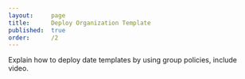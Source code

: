 ```yaml
---
layout:     page
title:      Deploy Organization Template
published:  true
order:      /2
---
```


<todo assign="marco">Explain how to deploy date templates by using group policies, include video.</todo>